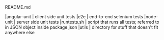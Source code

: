 README.md


|angular-unit	| client side unit tests
|e2e		| end-to-end selenium tests
|node-unit	| server side unit tests
|runtests.sh	| script that runs all tests; referred to in JSON object inside package.json
|utils		| directory for stuff that doesn't fit anywhere else


